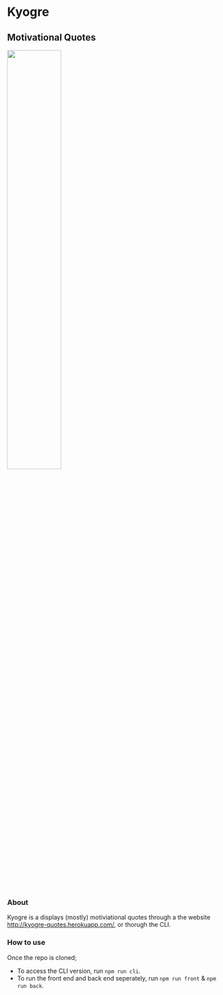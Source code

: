 # Kyogre
## Motivational Quotes

<img src="https://vignette.wikia.nocookie.net/omniversal-battlefield/images/1/1f/382.png/revision/latest?cb=20170430033800" width="50%">

### About

Kyogre is a displays (mostly) motiviational quotes through a the website http://kyogre-quotes.herokuapp.com/, or thorugh the CLI.

### How to use

Once the repo is cloned;

* To access the CLI version, run `npm run cli`.
* To run the front end and back end seperately, run `npm run front` & `npm run back`.

